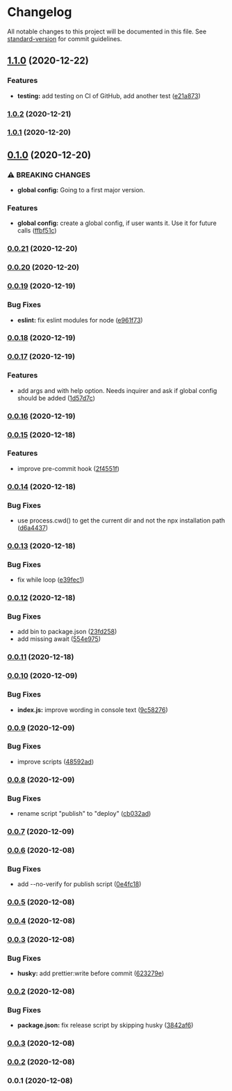 # Changelog

All notable changes to this project will be documented in this file. See [standard-version](https://github.com/conventional-changelog/standard-version) for commit guidelines.

## [1.1.0](https://github.com/badabam/pprettier/compare/v1.0.2...v1.1.0) (2020-12-22)


### Features

* **testing:** add testing on CI of GitHub, add another test ([e21a873](https://github.com/badabam/pprettier/commit/e21a87367601221272c6b49330376ced4a8a2151))

### [1.0.2](https://github.com/badabam/pprettier/compare/v1.0.1...v1.0.2) (2020-12-21)

### [1.0.1](https://github.com/badabam/pprettier/compare/v1.0.0...v1.0.1) (2020-12-20)

## [0.1.0](https://github.com/badabam/pprettier/compare/v0.0.21...v0.1.0) (2020-12-20)


### ⚠ BREAKING CHANGES

* **global config:** Going to a first major version.

### Features

* **global config:** create a global config, if user wants it. Use it for future calls ([ffbf51c](https://github.com/badabam/pprettier/commit/ffbf51c296e28a21ed2c23951e6441b957c30c35))

### [0.0.21](https://github.com/badabam/pprettier/compare/v0.0.20...v0.0.21) (2020-12-20)

### [0.0.20](https://github.com/badabam/pprettier/compare/v0.0.19...v0.0.20) (2020-12-20)

### [0.0.19](https://github.com/badabam/pprettier/compare/v0.0.18...v0.0.19) (2020-12-19)


### Bug Fixes

* **eslint:** fix eslint modules for node ([e961f73](https://github.com/badabam/pprettier/commit/e961f73ce121159f62852ead2e68fcd49589cc66))

### [0.0.18](https://github.com/badabam/pprettier/compare/v0.0.17...v0.0.18) (2020-12-19)

### [0.0.17](https://github.com/badabam/pprettier/compare/v0.0.16...v0.0.17) (2020-12-19)


### Features

* add args and with help option. Needs inquirer and ask if global config should be added ([1d57d7c](https://github.com/badabam/pprettier/commit/1d57d7ce2185cc72623bedf815cce339b55a7dd7))

### [0.0.16](https://github.com/badabam/pprettier/compare/v0.0.15...v0.0.16) (2020-12-19)

### [0.0.15](https://github.com/badabam/pprettier/compare/v0.0.14...v0.0.15) (2020-12-18)


### Features

* improve pre-commit hook ([2f4551f](https://github.com/badabam/pprettier/commit/2f4551fed4615b2d1881943f13188142bd4d8f7e))

### [0.0.14](https://github.com/badabam/pprettier/compare/v0.0.13...v0.0.14) (2020-12-18)


### Bug Fixes

* use process.cwd() to get the current dir and not the npx installation path ([d6a4437](https://github.com/badabam/pprettier/commit/d6a4437cb50d68976eeb663b17ae8654fc2f748e))

### [0.0.13](https://github.com/badabam/pprettier/compare/v0.0.12...v0.0.13) (2020-12-18)


### Bug Fixes

* fix while loop ([e39fec1](https://github.com/badabam/pprettier/commit/e39fec1fa0259b8ff0f8e3fbc187319653e02d02))

### [0.0.12](https://github.com/badabam/pprettier/compare/v0.0.11...v0.0.12) (2020-12-18)


### Bug Fixes

* add bin to package.json ([23fd258](https://github.com/badabam/pprettier/commit/23fd2583247b179096a3fe046a5afc528f8ea1f5))
* add missing await ([554e975](https://github.com/badabam/pprettier/commit/554e9752e14f6f3fa409163d03ad17f15c5cebd0))

### [0.0.11](https://github.com/badabam/pprettier/compare/v0.0.10...v0.0.11) (2020-12-18)

### [0.0.10](https://github.com/badabam/pprettier/compare/v0.0.9...v0.0.10) (2020-12-09)


### Bug Fixes

* **index.js:** improve wording in console text ([9c58276](https://github.com/badabam/pprettier/commit/9c58276fde1845ffb95bdd17226680ec6821e0bd))

### [0.0.9](https://github.com/badabam/pprettier/compare/v0.0.8...v0.0.9) (2020-12-09)


### Bug Fixes

* improve scripts ([48592ad](https://github.com/badabam/pprettier/commit/48592ad996faa718be64f6a14c5acabef5c5bab4))

### [0.0.8](https://github.com/badabam/pprettier/compare/v0.0.7...v0.0.8) (2020-12-09)


### Bug Fixes

* rename script "publish" to "deploy" ([cb032ad](https://github.com/badabam/pprettier/commit/cb032ad5a13f3173bd6f096770cefa9d8378c3d2))

### [0.0.7](https://github.com/badabam/pprettier/compare/v0.0.6...v0.0.7) (2020-12-09)

### [0.0.6](https://github.com/badabam/pprettier/compare/v0.0.5...v0.0.6) (2020-12-08)


### Bug Fixes

* add --no-verify for publish script ([0e4fc18](https://github.com/badabam/pprettier/commit/0e4fc18d463a32c7eaf7498e9957ea15fe5a9cda))

### [0.0.5](https://github.com/badabam/pprettier/compare/v0.0.4...v0.0.5) (2020-12-08)

### [0.0.4](https://github.com/badabam/pprettier/compare/v0.0.3...v0.0.4) (2020-12-08)

### [0.0.3](https://github.com/badabam/pprettier/compare/v0.0.2...v0.0.3) (2020-12-08)


### Bug Fixes

* **husky:** add prettier:write before commit ([623279e](https://github.com/badabam/pprettier/commit/623279ed4956ff14cfe568f06ec4d76f941b7721))

### [0.0.2](https://github.com/badabam/pprettier/compare/v0.0.1...v0.0.2) (2020-12-08)

### Bug Fixes

- **package.json:** fix release script by skipping husky ([3842af6](https://github.com/badabam/pprettier/commit/3842af6c1be8ee01d813acc70ea45a8045a35e11))

### [0.0.3](https://github.com/badabam/pprettier/compare/v0.0.2...v0.0.3) (2020-12-08)

### [0.0.2](https://github.com/badabam/pprettier/compare/v0.0.1...v0.0.2) (2020-12-08)

### 0.0.1 (2020-12-08)
